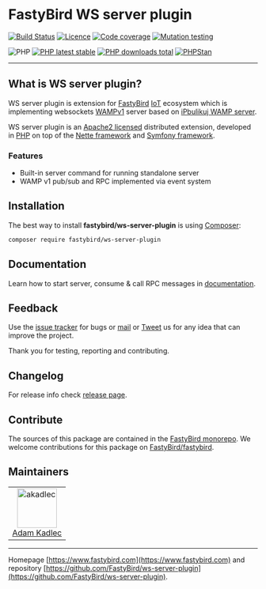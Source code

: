 # FastyBird WS server plugin

[![Build Status](https://badgen.net/github/checks/FastyBird/ws-server-plugin/main?cache=300&style=flat-square)](https://github.com/FastyBird/ws-server-plugin/actions)
[![Licence](https://badgen.net/github/license/FastyBird/ws-server-plugin?cache=300&style=flat-square)](https://github.com/FastyBird/ws-server-plugin/blob/main/LICENSE.md)
[![Code coverage](https://badgen.net/coveralls/c/github/FastyBird/ws-server-plugin?cache=300&style=flat-square)](https://coveralls.io/r/FastyBird/ws-server-plugin)
[![Mutation testing](https://img.shields.io/endpoint?style=flat-square&url=https%3A%2F%2Fbadge-api.stryker-mutator.io%2Fgithub.com%2FFastyBird%2Fws-server-plugin%2Fmain)](https://dashboard.stryker-mutator.io/reports/github.com/FastyBird/ws-server-plugin/main)

![PHP](https://badgen.net/packagist/php/FastyBird/ws-server-plugin?cache=300&style=flat-square)
[![PHP latest stable](https://badgen.net/packagist/v/FastyBird/ws-server-plugin/latest?cache=300&style=flat-square)](https://packagist.org/packages/FastyBird/ws-server-plugin)
[![PHP downloads total](https://badgen.net/packagist/dt/FastyBird/ws-server-plugin?cache=300&style=flat-square)](https://packagist.org/packages/FastyBird/ws-server-plugin)
[![PHPStan](https://img.shields.io/badge/phpstan-enabled-brightgreen.svg?style=flat-square)](https://github.com/phpstan/phpstan)

***

## What is WS server plugin?

WS server plugin is extension for [FastyBird](https://www.fastybird.com) [IoT](https://en.wikipedia.org/wiki/Internet_of_things) ecosystem
which is implementing websockets [WAMPv1](https://wamp-proto.org) server based on [iPbulikuj WAMP server](https://github.com/ipublikuj/websockets-wamp).

WS server plugin is an [Apache2 licensed](http://www.apache.org/licenses/LICENSE-2.0) distributed extension, developed
in [PHP](https://www.php.net) on top of the [Nette framework](https://nette.org) and [Symfony framework](https://symfony.com).

### Features

- Built-in server command for running standalone server
- WAMP v1 pub/sub and RPC implemented via event system

## Installation

The best way to install **fastybird/ws-server-plugin** is using [Composer](http://getcomposer.org/):

```sh
composer require fastybird/ws-server-plugin
```

## Documentation

Learn how to start server, consume & call RPC messages in [documentation](https://github.com/FastyBird/ws-server-plugin/blob/main/docs/index.md).

## Feedback

Use the [issue tracker](https://github.com/FastyBird/fastybird/issues) for bugs
or [mail](mailto:code@fastybird.com) or [Tweet](https://twitter.com/fastybird) us for any idea that can improve the
project.

Thank you for testing, reporting and contributing.

## Changelog

For release info check [release page](https://github.com/FastyBird/fastybird/releases).

## Contribute

The sources of this package are contained in the [FastyBird monorepo](https://github.com/FastyBird/fastybird). We welcome contributions for this package on [FastyBird/fastybird](https://github.com/FastyBird/).

## Maintainers

<table>
	<tbody>
		<tr>
			<td align="center">
				<a href="https://github.com/akadlec">
					<img alt="akadlec" width="80" height="80" src="https://avatars3.githubusercontent.com/u/1866672?s=460&amp;v=4" />
				</a>
				<br>
				<a href="https://github.com/akadlec">Adam Kadlec</a>
			</td>
		</tr>
	</tbody>
</table>

***
Homepage [https://www.fastybird.com](https://www.fastybird.com) and
repository [https://github.com/FastyBird/ws-server-plugin](https://github.com/FastyBird/ws-server-plugin).
